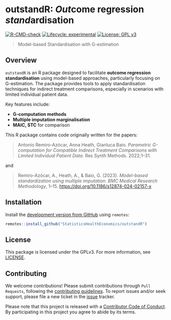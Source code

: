 # outstandR: *Out*come regression *stand*ardisation
<!-- <img align="right" src="mime.png" width="100"> -->

<!-- badges: start -->

[![R-CMD-check](https://github.com/StatisticsHealthEconomics/outstandR/actions/workflows/R-CMD-check.yaml/badge.svg)](https://github.com/StatisticsHealthEconomics/outstandR/actions/workflows/R-CMD-check.yaml)
[![Lifecycle: experimental](https://img.shields.io/badge/lifecycle-experimental-orange.svg)](https://lifecycle.r-lib.org/articles/stages.html#experimental)
[![License: GPL v3](https://img.shields.io/badge/License-GPLv3-blue.svg)](https://www.gnu.org/licenses/gpl-3.0)
<!-- badges: end -->

> Model-based Standardisation with G-estimation

## Overview

`outstandR` is an R package designed to facilitate **outcome regression standardisation** using model-based approaches, particularly focusing on G-estimation. The package provides tools to apply standardisation techniques for indirect treatment comparisons, especially in scenarios with limited individual patient data.

Key features include:
- **G-computation methods**
- **Multiple imputation marginalisation**
- **MAIC, STC** for comparison

This R package contains code originally written for the papers:

> Antonio Remiro-Azócar, Anna Heath, Gianluca Baio. _Parametric G-computation for Compatible Indirect Treatment Comparisons with Limited Individual Patient Data._
> Res Synth Methods. 2022;1–31.

and

> Remiro-Azócar, A., Heath, A., & Baio, G. (2023). _Model-based standardization using multiple imputation. BMC Medical Research Methodology_, 1–15. https://doi.org/10.1186/s12874-024-02157-x

## Installation
Install the [development version from GitHub](https://github.com/StatisticsHealthEconomics/) using `remotes`:

```r
remotes::install_github("StatisticsHealthEconomics/outstandR")
```

## License
This package is licensed under the GPLv3. For more information, see [LICENSE](https://www.gnu.org/licenses/gpl-3.0).

## Contributing
We welcome contributions! Please submit contributions through `Pull Requests`, following the [contributing guidelines](https://github.com/n8thangreen/BCEA/blob/dev/CONTRIBUTING.md).
To report issues and/or seek support, please file a new ticket in the
[issue](https://github.com/StatisticsHealthEconomics/outstandR/issues) tracker.

Please note that this project is released with a [Contributor Code of Conduct](https://github.com/n8thangreen/BCEA/blob/dev/CONDUCT.md). By participating in this project you agree to abide by its terms.

